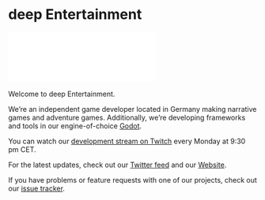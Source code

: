 # deep Entertainment

![deep Entertainment logo](images/logo.png)

Welcome to deep Entertainment.

We’re an independent game developer located in Germany making narrative games and adventure games. Additionally, we’re developing frameworks and tools in our engine-of-choice [Godot](https://godotengine.org/).

You can watch our [development stream on Twitch](https://www.twitch.tv/deepentertains) every Monday at 9:30 pm CET.

For the latest updates, check out our [Twitter feed](https://twitter.com/deepentertains) and our [Website](https://deep-entertainment.de/).

If you have problems or feature requests with one of our projects, check out our [issue tracker](https://github.com/deep-entertainment/issues/issues).